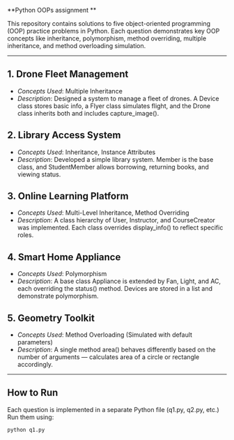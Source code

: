 **Python OOPs assignment **

This repository contains solutions to five object-oriented programming (OOP) practice problems in Python. Each question demonstrates key OOP concepts like inheritance, polymorphism, method overriding, multiple inheritance, and method overloading simulation.

---

## 1. Drone Fleet Management
- *Concepts Used*: Multiple Inheritance
- *Description*: Designed a system to manage a fleet of drones. A Device class stores basic info, a Flyer class simulates flight, and the Drone class inherits both and includes capture_image().

## 2. Library Access System
- *Concepts Used*: Inheritance, Instance Attributes
- *Description*: Developed a simple library system. Member is the base class, and StudentMember allows borrowing, returning books, and viewing status.

## 3. Online Learning Platform
- *Concepts Used*: Multi-Level Inheritance, Method Overriding
- *Description*: A class hierarchy of User, Instructor, and CourseCreator was implemented. Each class overrides display_info() to reflect specific roles.

## 4. Smart Home Appliance
- *Concepts Used*: Polymorphism
- *Description*: A base class Appliance is extended by Fan, Light, and AC, each overriding the status() method. Devices are stored in a list and demonstrate polymorphism.

## 5. Geometry Toolkit
- *Concepts Used*: Method Overloading (Simulated with default parameters)
- *Description*: A single method area() behaves differently based on the number of arguments — calculates area of a circle or rectangle accordingly.

---

## How to Run

Each question is implemented in a separate Python file (q1.py, q2.py, etc.)  
Run them using:

```bash
python q1.py
